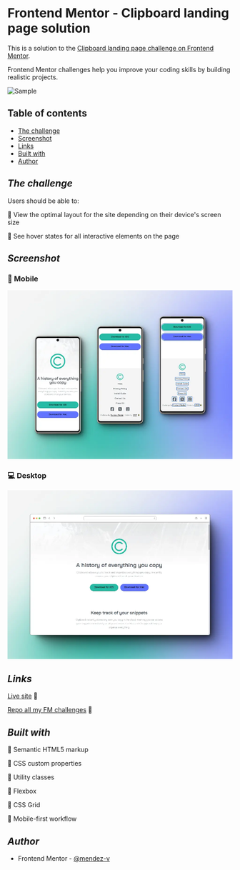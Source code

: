 # Frontend Mentor - Clipboard landing page solution

This is a solution to the [Clipboard landing page challenge on Frontend Mentor](https://www.frontendmentor.io/challenges/clipboard-landing-page-5cc9bccd6c4c91111378ecb9).

Frontend Mentor challenges help you improve your coding skills by building realistic projects.

![Sample](./assets/video/sample.gif)

## Table of contents

- [The challenge](#the-challenge)
- [Screenshot](#screenshot)
- [Links](#links)
- [Built with](#built-with)
- [Author](#author)

## *The challenge*

Users should be able to:

🎯 View the optimal layout for the site depending on their device's screen size

🎯 See hover states for all interactive elements on the page

## *Screenshot*

### 📱 Mobile

![Mobile](./assets/screenshot/mobile-preview.webp)

### 💻 Desktop

![Desktop](./assets/screenshot/desktop-preview.webp)

## *Links*

[Live site](https://mendez-v.github.io/clipboard-landing/) 👀

<!-- [My Solution in FM](https://mendez-v.github.io/clipboard-landing/) 👀 -->

[Repo all my FM challenges](https://github.com/mendez-v/frontend-mentor-challenges) 👀

## *Built with*

📌 Semantic HTML5 markup

📌 CSS custom properties

📌 Utility classes

📌 Flexbox

📌 CSS Grid

📌 Mobile-first workflow

## *Author*

- Frontend Mentor - [@mendez-v](https://www.frontendmentor.io/profile/mendez-v)
